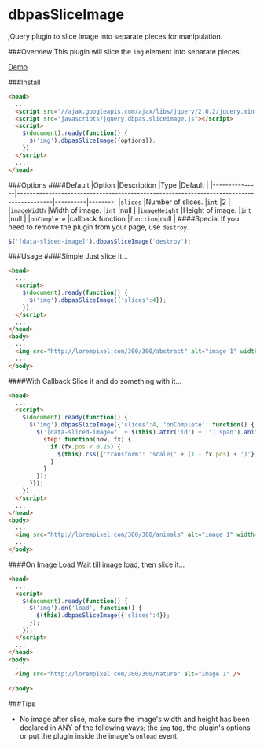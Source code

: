 dbpasSliceImage
===============

jQuery plugin to slice image into separate pieces for manipulation.

###Overview
This plugin will slice the `img` element into separate pieces.

[Demo](http://dbpas.github.io/dbpasSliceImage/)

###Install
```html
<head>
  ...
  <script src="//ajax.googleapis.com/ajax/libs/jquery/2.0.2/jquery.min.js"></script>
  <script src="javascripts/jquery.dbpas.sliceimage.js"></script>
  <script>
    $(document).ready(function() {
      $('img').dbpasSliceImage({options});
    });
  </script>
  ...
</head>
```

###Options
####Default
|Option         |Description                                                                              |Type      |Default |
|---------------|-----------------------------------------------------------------------------------------|----------|--------|
|`slices`       |Number of slices.                                                                        |`int`     |2       |
|`imageWidth`   |Width of image.                                                                          |`int`     |null    |
|`imageHeight`  |Height of image.                                                                         |`int`     |null    |
|`onComplete`   |callback function                                                                        |`function`|null    |
####Special
If you need to remove the plugin from your page, use `destroy`.
```javascript
$('[data-sliced-image]').dbpasSliceImage('destroy');
```

###Usage
####Simple
Just slice it...
```html
<head>
  ...
  <script>
    $(document).ready(function() {
      $('img').dbpasSliceImage({'slices':4});
    });
  </script>
  ...
</head>
<body>
  ...
  <img src="http://lorempixel.com/300/300/abstract" alt="image 1" width="300" height="300" />
  ...
</body>
```
####With Callback
Slice it and do something with it...
```html
<head>
  ...
  <script>
    $(document).ready(function() {
      $('img').dbpasSliceImage({'slices':4, 'onComplete': function() {
        $('[data-sliced-image="' + $(this).attr('id') + '"] span').animate({'custom': 5}, {duration: 1000, easing: 'linear',
          step: function(now, fx) {
            if (fx.pos < 0.25) {
              $(this).css({'transform': 'scale(' + (1 - fx.pos) + ')'});
            }
          }
        });
      }});
    });
  </script>
  ...
</head>
<body>
  ...
  <img src="http://lorempixel.com/300/300/animals" alt="image 1" width="300" height="300" />
  ...
</body>
```
####On Image Load
Wait till image load, then slice it...
```html
<head>
  ...
  <script>
    $(document).ready(function() {
      $('img').on('load', function() {
        $(this).dbpasSliceImage({'slices':4});
      });
    });
  </script>
  ...
</head>
<body>
  ...
  <img src="http://lorempixel.com/300/300/nature" alt="image 1" />
  ...
</body>
```
###Tips
- No image after slice, make sure the image's width and height has been declared in ANY of the following ways; the `img` tag, the plugin's options or put the plugin inside the image's `onload` event.
